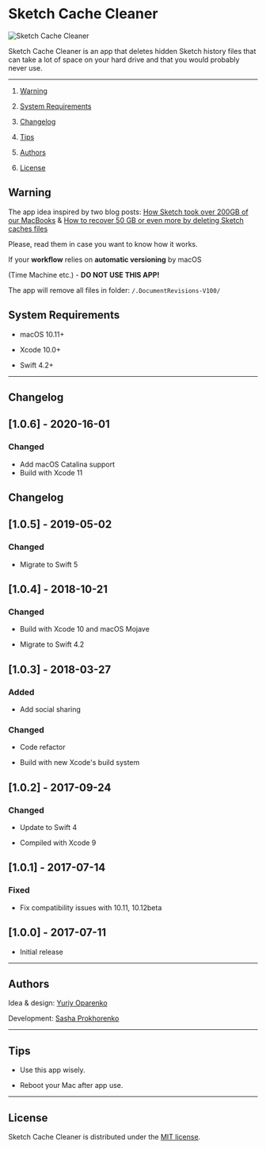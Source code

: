 # Sketch Cache Cleaner

![Sketch Cache Cleaner](https://image.ibb.co/mHOoea/cleaner.png)

Sketch Cache Cleaner is an app that deletes hidden Sketch history files that can take a lot of space on your hard drive and that you would probably never use.

---

1. [Warning](#warning)

2. [System Requirements](#system-requirements)

3. [Changelog](#changelog)

4. [Tips](#tips)

5. [Authors](#authors)

6. [License](#license)

## Warning

The app idea inspired by two blog posts: [How Sketch took over 200GB of our MacBooks](https://medium.com/@thomasdegry/how-sketch-took-over-200gb-of-our-macbooks-cb7dd10c8163) & [How to recover 50 GB or even more by deleting Sketch caches files](https://medium.com/sketch-app-sources/how-to-recover-50-go-or-even-more-by-deleting-sketch-caches-files-e5829dba20e1)

Please, read them in case you want to know how it works.

If your **workflow** relies on **automatic versioning** by macOS

(Time Machine etc.) - **DO NOT USE THIS APP!**

The app will remove all files in folder: `/.DocumentRevisions-V100/`

## System Requirements

- macOS 10.11+

- Xcode 10.0+

- Swift 4.2+

---

## Changelog

## [1.0.6] - 2020-16-01

### Changed

- Add macOS Catalina support
- Build with Xcode 11

## Changelog

## [1.0.5] - 2019-05-02

### Changed

- Migrate to Swift 5

## [1.0.4] - 2018-10-21

### Changed

- Build with Xcode 10 and macOS Mojave

- Migrate to Swift 4.2

## [1.0.3] - 2018-03-27

### Added

- Add social sharing

### Changed

- Code refactor

- Build with new Xcode's build system

## [1.0.2] - 2017-09-24

### Changed

- Update to Swift 4

- Compiled with Xcode 9

## [1.0.1] - 2017-07-14

### Fixed

- Fix compatibility issues with 10.11, 10.12beta

## [1.0.0] - 2017-07-11

- Initial release

---

## Authors

Idea & design: [Yuriy Oparenko](http://oparenko.com/)

Development: [Sasha Prokhorenko](https://twitter.com/minikin)

---

## Tips

- Use this app wisely.

- Reboot your Mac after app use.

---

## License

Sketch Cache Cleaner is distributed under the [MIT license](https://github.com/yo-op/sketchcachecleaner/blob/master/LICENSE.md).
